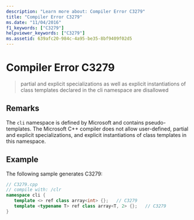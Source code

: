 ```yaml
---
description: "Learn more about: Compiler Error C3279"
title: "Compiler Error C3279"
ms.date: "11/04/2016"
f1_keywords: ["C3279"]
helpviewer_keywords: ["C3279"]
ms.assetid: 639afc20-984c-4a95-be35-8bf9409f02d5
---
```

# Compiler Error C3279

> partial and explicit specializations as well as explicit instantiations of class templates declared in the cli namespace are disallowed

## Remarks

The `cli` namespace is defined by Microsoft and contains pseudo-templates. The Microsoft C++ compiler does not allow user-defined, partial and explicit specializations, and explicit instantiations of class templates in this namespace.

## Example

The following sample generates C3279:

```cpp
// C3279.cpp
// compile with: /clr
namespace cli {
   template <> ref class array<int> {};   // C3279
   template <typename T> ref class array<T, 2> {};   // C3279
}
```
